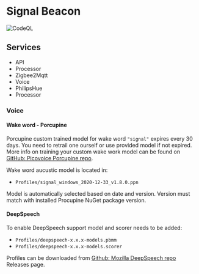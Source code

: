 # Signal Beacon

![CodeQL](https://github.com/dfnoise/beacon/workflows/CodeQL/badge.svg)

## Services

- API
- Processor
- Zigbee2Mqtt
- Voice
- PhilipsHue
- Processor

### Voice

#### Wake word - Porcupine

Porcupine custom trained model for wake word `"signal"` expires every 30 days. You need to retrail one ourself or use provided model if not expired. More info on training your custom wake work model can be found on [GitHub: Picovoice Porcupine repo](https://github.com/Picovoice/porcupine/).

Wake word aucustic model is located in:

- `Profiles/signal_windows_2020-12-33_v1.8.0.ppn`

Model is automatically selected based on date and version. Version must match with installed Procupine NuGet package version.

#### DeepSpeech

To enable DeepSpeech support model and scorer needs to be added:

- `Profiles/deepspeech-x.x.x-models.pbmm`
- `Profiles/deepspeech-x.x.x-models.scorer`

Profiles can be downloaded from [Github: Mozilla DeepSpeech repo](https://github.com/mozilla/DeepSpeech) Releases page.
